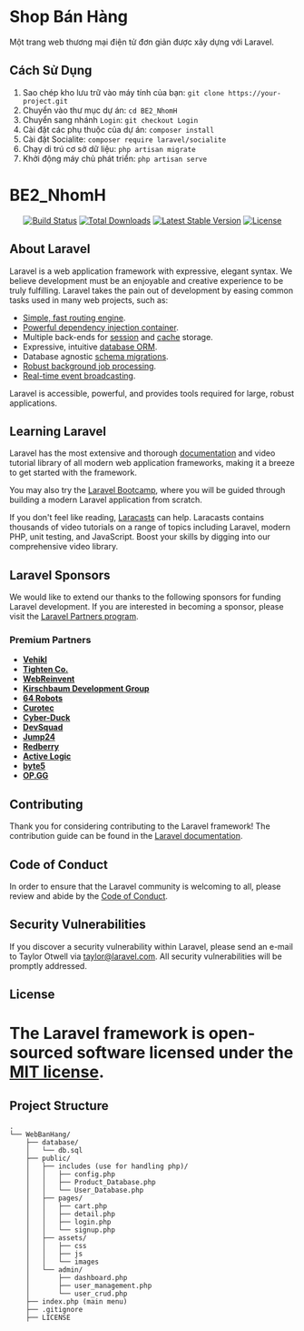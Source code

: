 
# Shop Bán Hàng

Một trang web thương mại điện tử đơn giản được xây dựng với Laravel.

## Cách Sử Dụng

1. Sao chép kho lưu trữ vào máy tính của bạn: `git clone https://your-project.git`
2. Chuyển vào thư mục dự án: `cd BE2_NhomH`
3. Chuyển sang nhánh `Login`: `git checkout Login`
4. Cài đặt các phụ thuộc của dự án: `composer install`
5. Cài đặt Socialite: `composer require laravel/socialite`
6. Chạy di trú cơ sở dữ liệu: `php artisan migrate`
7. Khởi động máy chủ phát triển: `php artisan serve`



# BE2_NhomH


<p align="center">
<a href="https://github.com/laravel/framework/actions"><img src="https://github.com/laravel/framework/workflows/tests/badge.svg" alt="Build Status"></a>
<a href="https://packagist.org/packages/laravel/framework"><img src="https://img.shields.io/packagist/dt/laravel/framework" alt="Total Downloads"></a>
<a href="https://packagist.org/packages/laravel/framework"><img src="https://img.shields.io/packagist/v/laravel/framework" alt="Latest Stable Version"></a>
<a href="https://packagist.org/packages/laravel/framework"><img src="https://img.shields.io/packagist/l/laravel/framework" alt="License"></a>
</p>


## About Laravel

Laravel is a web application framework with expressive, elegant syntax. We believe development must be an enjoyable and creative experience to be truly fulfilling. Laravel takes the pain out of development by easing common tasks used in many web projects, such as:

- [Simple, fast routing engine](https://laravel.com/docs/routing).
- [Powerful dependency injection container](https://laravel.com/docs/container).
- Multiple back-ends for [session](https://laravel.com/docs/session) and [cache](https://laravel.com/docs/cache) storage.
- Expressive, intuitive [database ORM](https://laravel.com/docs/eloquent).
- Database agnostic [schema migrations](https://laravel.com/docs/migrations).
- [Robust background job processing](https://laravel.com/docs/queues).
- [Real-time event broadcasting](https://laravel.com/docs/broadcasting).

Laravel is accessible, powerful, and provides tools required for large, robust applications.

## Learning Laravel

Laravel has the most extensive and thorough [documentation](https://laravel.com/docs) and video tutorial library of all modern web application frameworks, making it a breeze to get started with the framework.

You may also try the [Laravel Bootcamp](https://bootcamp.laravel.com), where you will be guided through building a modern Laravel application from scratch.

If you don't feel like reading, [Laracasts](https://laracasts.com) can help. Laracasts contains thousands of video tutorials on a range of topics including Laravel, modern PHP, unit testing, and JavaScript. Boost your skills by digging into our comprehensive video library.

## Laravel Sponsors

We would like to extend our thanks to the following sponsors for funding Laravel development. If you are interested in becoming a sponsor, please visit the [Laravel Partners program](https://partners.laravel.com).

### Premium Partners

- **[Vehikl](https://vehikl.com/)**
- **[Tighten Co.](https://tighten.co)**
- **[WebReinvent](https://webreinvent.com/)**
- **[Kirschbaum Development Group](https://kirschbaumdevelopment.com)**
- **[64 Robots](https://64robots.com)**
- **[Curotec](https://www.curotec.com/services/technologies/laravel/)**
- **[Cyber-Duck](https://cyber-duck.co.uk)**
- **[DevSquad](https://devsquad.com/hire-laravel-developers)**
- **[Jump24](https://jump24.co.uk)**
- **[Redberry](https://redberry.international/laravel/)**
- **[Active Logic](https://activelogic.com)**
- **[byte5](https://byte5.de)**
- **[OP.GG](https://op.gg)**

## Contributing

Thank you for considering contributing to the Laravel framework! The contribution guide can be found in the [Laravel documentation](https://laravel.com/docs/contributions).

## Code of Conduct

In order to ensure that the Laravel community is welcoming to all, please review and abide by the [Code of Conduct](https://laravel.com/docs/contributions#code-of-conduct).

## Security Vulnerabilities

If you discover a security vulnerability within Laravel, please send an e-mail to Taylor Otwell via [taylor@laravel.com](mailto:taylor@laravel.com). All security vulnerabilities will be promptly addressed.

## License

The Laravel framework is open-sourced software licensed under the [MIT license](https://opensource.org/licenses/MIT).
=======
## Project Structure
```
.
└── WebBanHang/
    ├── database/
    │   └── db.sql
    ├── public/
    │   ├── includes (use for handling php)/
    │   │   ├── config.php
    │   │   ├── Product_Database.php
    │   │   └── User_Database.php
    │   ├── pages/
    │   │   ├── cart.php
    │   │   ├── detail.php
    │   │   ├── login.php
    │   │   └── signup.php
    │   ├── assets/
    │   │   ├── css
    │   │   ├── js
    │   │   └── images
    │   └── admin/
    │       ├── dashboard.php
    │       ├── user_management.php
    │       └── user_crud.php
    ├── index.php (main menu)
    ├── .gitignore
    ├── LICENSE



